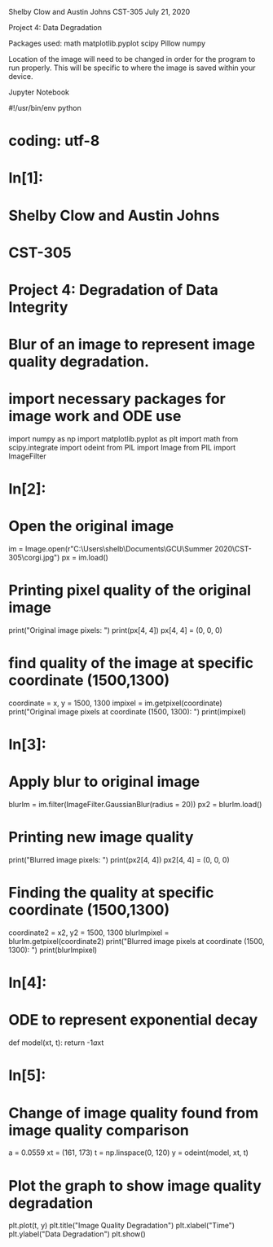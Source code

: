 Shelby Clow and Austin Johns 
CST-305
July 21, 2020

Project 4: Data Degradation

Packages used: 
math 
matplotlib.pyplot
scipy
Pillow
numpy


Location of the image will need to be changed in order for the program to run properly. This will be 
specific to where the image is saved within your device. 

Jupyter Notebook

#!/usr/bin/env python
# coding: utf-8

# In[1]:


# Shelby Clow and Austin Johns
# CST-305
# Project 4: Degradation of Data Integrity
# Blur of an image to represent image quality degradation. 

# import necessary packages for image work and ODE use
import numpy as np
import matplotlib.pyplot as plt
import math
from scipy.integrate import odeint
from PIL import Image
from PIL import ImageFilter


# In[2]:


# Open the original image
im = Image.open(r"C:\Users\shelb\Documents\GCU\Summer 2020\CST-305\corgi.jpg") 
px = im.load()
# Printing pixel quality of the original image
print("Original image pixels: ")
print(px[4, 4]) 
px[4, 4] = (0, 0, 0) 
# find quality of the image at specific coordinate (1500,1300)
coordinate = x, y = 1500, 1300
impixel = im.getpixel(coordinate)
print("Original image pixels at coordinate (1500, 1300): ")
print(impixel)


# In[3]:


# Apply blur to original image
blurIm = im.filter(ImageFilter.GaussianBlur(radius = 20))
px2 = blurIm.load() 
# Printing new image quality
print("Blurred image pixels: ")
print(px2[4, 4]) 
px2[4, 4] = (0, 0, 0) 
# Finding the quality at specific coordinate (1500,1300)
coordinate2 = x2, y2 = 1500, 1300
blurImpixel = blurIm.getpixel(coordinate2)
print("Blurred image pixels at coordinate (1500, 1300): ")
print(blurImpixel)


# In[4]:


# ODE to represent exponential decay
def model(xt, t):
    return -1*a*xt


# In[5]:


# Change of image quality found from image quality comparison
a = 0.0559
xt = (161, 173)
t = np.linspace(0, 120)
y = odeint(model, xt, t)

# Plot the graph to show image quality degradation
plt.plot(t, y)
plt.title("Image Quality Degradation")
plt.xlabel("Time")
plt.ylabel("Data Degradation")
plt.show()
